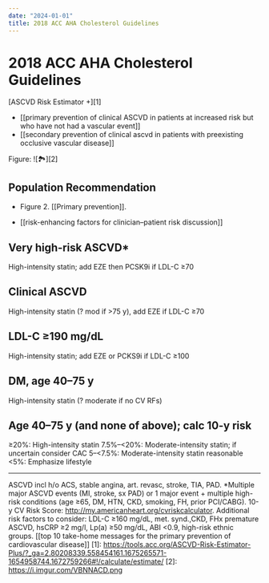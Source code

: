 ```yaml
---
date: "2024-01-01"
title: 2018 ACC AHA Cholesterol Guidelines
---
```



# 2018 ACC AHA Cholesterol Guidelines

[ASCVD Risk Estimator +][1]

- [[primary prevention of clinical ASCVD in patients at increased risk but who have not had a vascular event]]
- [[secondary prevention of clinical ascvd in patients with preexisting occlusive vascular disease]]

Figure: ![🏞️][2]

## Population Recommendation

- Figure 2. [[Primary prevention]].

- [[risk-enhancing factors for clinician–patient risk discussion]]

## Very high-risk ASCVD\*

High-intensity statin; add EZE then PCSK9i if LDL-C ≥70

## Clinical ASCVD

High-intensity statin (? mod if >75 y), add EZE if LDL-C ≥70

## LDL-C ≥190 mg/dL

High-intensity statin; add EZE or PCKS9i if LDL-C ≥100

## DM, age 40–75 y

High-intensity statin (? moderate if no CV RFs)

## Age 40–75 y (and none of above); calc 10-y risk

≥20%: High-intensity statin
7.5%–<20%: Moderate-intensity statin; if uncertain consider CAC
5–<7.5%: Moderate-intensity statin reasonable
<5%: Emphasize lifestyle

---
ASCVD incl h/o ACS, stable angina, art. revasc, stroke, TIA, PAD. \*Multiple major ASCVD events (MI, stroke, sx PAD) or 1 major event + multiple high-risk conditions (age ≥65, DM, HTN, CKD, smoking, FH, prior PCI/CABG). 10-y CV Risk Score: <http://my.americanheart.org/cvriskcalculator>. Additional risk factors to consider: LDL-C ≥160 mg/dL, met. synd.,CKD, FHx premature ASCVD, hsCRP ≥2 mg/l, Lp(a) ≥50 mg/dL, ABI <0.9, high-risk ethnic groups.
[[top 10 take-home messages for the primary prevention of cardiovascular disease]]
[1]: https://tools.acc.org/ASCVD-Risk-Estimator-Plus/?_ga=2.80208339.558454161.1675265571-1654958744.1672759266#!/calculate/estimate/
[2]: https://i.imgur.com/VBNNACD.png
